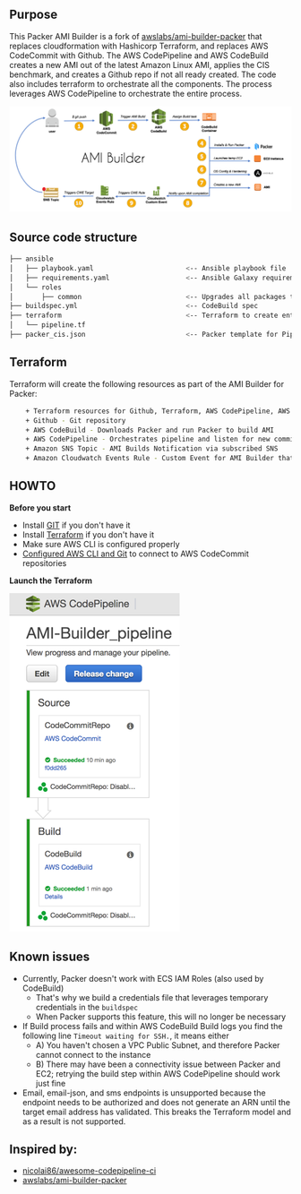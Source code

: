 ## Purpose

This Packer AMI Builder is a fork of [awslabs/ami-builder-packer](https://github.com/awslabs/ami-builder-packer) that replaces cloudformation with Hashicorp Terraform, and replaces AWS CodeCommit with Github. The AWS CodePipeline and AWS CodeBuild creates a new AMI out of the latest Amazon Linux AMI, applies the CIS benchmark, and creates a Github repo if not all ready created. The code also includes terraform to orchestrate all the components. The process leverages AWS CodePipeline to orchestrate the entire process.

![Packer AMI Builder Diagram](docs/images/ami-builder-diagram.png)

## Source code structure

```bash
├── ansible
│   ├── playbook.yaml                       <-- Ansible playbook file
│   ├── requirements.yaml                   <-- Ansible Galaxy requirements containing Roles CIS, OpenVPN, Cloudwatch
│   └── roles
│       ├── common                          <-- Upgrades all packages through ``yum``
├── buildspec.yml                           <-- CodeBuild spec
├── terraform                               <-- Terraform to create entire pipeline
│   └── pipeline.tf
├── packer_cis.json                         <-- Packer template for Pipeline
```


## Terraform

Terraform will create the following resources as part of the AMI Builder for Packer:

```bash
    + Terraform resources for Github, Terraform, AWS CodePipeline, AWS CodeBuild
    + Github - Git repository
    + AWS CodeBuild - Downloads Packer and run Packer to build AMI
    + AWS CodePipeline - Orchestrates pipeline and listen for new commits in Github
    + Amazon SNS Topic - AMI Builds Notification via subscribed SNS
    + Amazon Cloudwatch Events Rule - Custom Event for AMI Builder that will trigger SNS upon AMI completion
```

## HOWTO

**Before you start**

* Install [GIT](https://git-scm.com/downloads) if you don't have it
* Install [Terraform](https://www.terraform.io/intro/getting-started/install.html) if you don't have it
* Make sure AWS CLI is configured properly
* [Configured AWS CLI and Git](http://docs.aws.amazon.com/codecommit/latest/userguide/setting-up-https-unixes.html) to connect to AWS CodeCommit repositories

**Launch the Terraform**

![AWS CodePipeline Console - AMI Builder Pipeline](docs/images/ami-builder-pipeline.png)

## Known issues

* Currently, Packer doesn't work with ECS IAM Roles (also used by CodeBuild)
    - That's why we build a credentials file that leverages temporary credentials in the ``buildspec``
    - When Packer supports this feature, this will no longer be necessary
* If Build process fails and within AWS CodeBuild Build logs you find the following line ``Timeout waiting for SSH.``, it means either
    - A) You haven't chosen a VPC Public Subnet, and therefore Packer cannot connect to the instance
    - B) There may have been a connectivity issue between Packer and EC2; retrying the build step within AWS CodePipeline should work just fine
* Email, email-json, and sms endpoints is unsupported because the endpoint needs to be authorized and does not generate an ARN until the target email address has validated. This breaks the Terraform model and as a result is not supported.

## Inspired by:
* [nicolai86/awesome-codepipeline-ci](https://github.com/nicolai86/awesome-codepipeline-ci)
* [awslabs/ami-builder-packer](https://github.com/awslabs/ami-builder-packer)

